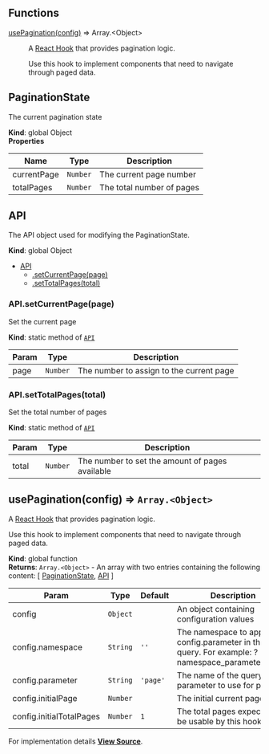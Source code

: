## Functions

<dl>
<dt><a href="#usePagination">usePagination(config)</a> ⇒ <inlineCode>Array.&lt;Object&gt;</inlineCode></dt>
<dd>

A [React Hook](https://reactjs.org/docs/hooks-intro.html) that provides
pagination logic.

Use this hook to implement components that need to navigate through paged
data.

</dd>
</dl>

<a name="PaginationState" id="PaginationState"></a>

## PaginationState

The current pagination state

**Kind**: global Object  
**Properties**

| Name | Type | Description |
| --- | --- | --- |
| currentPage | `Number` | The current page number |
| totalPages | `Number` | The total number of pages |

<a name="API" id="API"></a>

## API

The API object used for modifying the PaginationState.

**Kind**: global Object  

* [API](#API)
    * [.setCurrentPage(page)](#API.setCurrentPage)
    * [.setTotalPages(total)](#API.setTotalPages)

<a name="API.setCurrentPage" id="API.setCurrentPage"></a>

### API.setCurrentPage(page)

Set the current page

**Kind**: static method of [`API`](#API)  

| Param | Type | Description |
| --- | --- | --- |
| page | `Number` | The number to assign to the current page |

<a name="API.setTotalPages" id="API.setTotalPages"></a>

### API.setTotalPages(total)

Set the total number of pages

**Kind**: static method of [`API`](#API)  

| Param | Type | Description |
| --- | --- | --- |
| total | `Number` | The number to set the amount of pages available |

<a name="usePagination" id="usePagination"></a>

## usePagination(config) ⇒ `Array.<Object>`

A [React Hook](https://reactjs.org/docs/hooks-intro.html) that provides
pagination logic.

Use this hook to implement components that need to navigate through paged
data.

**Kind**: global function  
**Returns**: `Array.<Object>` - An array with two entries containing the following content: [ [PaginationState](#PaginationState), [API](#API) ]  

| Param | Type | Default | Description |
| --- | --- | --- | --- |
| config | `Object` |  | An object containing configuration values |
| config.namespace | `String` | `''` | The namespace to append to config.parameter in the query. For example: ?namespace_parameter=value |
| config.parameter | `String` | `'page'` | The name of the query parameter to use for page |
| config.initialPage | `Number` |  | The initial current page value |
| config.initialTotalPages | `Number` | `1` | The total pages expected to be usable by this hook |



For implementation details [**View Source**](https://github.com/magento/pwa-studio/blob/develop/packages/peregrine/lib/hooks/usePagination.js).